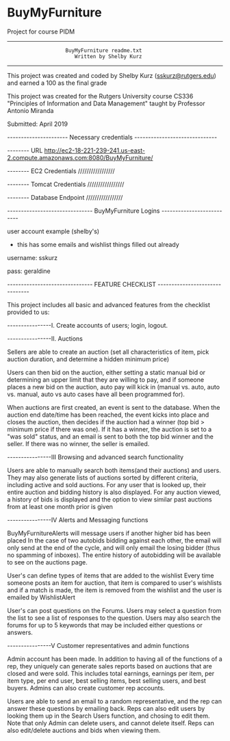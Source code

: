 # BuyMyFurniture
Project for course PIDM

---------------------------------------------------------------------------

                       BuyMyFurniture readme.txt
	                      Written by Shelby Kurz

---------------------------------------------------------------------------

This project was created and coded by Shelby Kurz (sskurz@rutgers.edu) 
and earned a 100 as the final grade

This project was created for the Rutgers University
course CS336 "Principles of Information and Data 
Management" taught by Professor Antonio Miranda

Submitted: April 2019



---------------------- Necessary credentials ------------------------------


-------- URL
http://ec2-18-221-239-241.us-east-2.compute.amazonaws.com:8080/BuyMyFurniture/


-------- EC2 Credentials
/////////////////

-------- Tomcat Credentials
/////////////////


-------- Database Endpoint
/////////////////




------------------------------- BuyMyFurniture Logins --------------------------

user account example (shelby's)
* this has some emails and wishlist things filled out already

username: sskurz

pass: geraldine


------------------------------- FEATURE CHECKLIST -------------------------------

This project includes all basic and advanced features from the checklist provided to us:


----------------I. Create accounts of users; login, logout.


----------------II. Auctions

   
Sellers are able to create an auction (set all characteristics of item, pick auction
duration, and determine a hidden minimum price)

Users can then bid on the auction, either setting a static manual bid or determining
an upper limit that they are willing to pay, and if someone places a new bid on the
auction, auto pay will kick in (manual vs. auto, auto vs. manual, auto vs auto cases
have all been programmed for). 

When auctions are first created, an event is sent to the database. When the 
auction end date/time has been reached, the event kicks into place and closes
the auction, then decides if the auction had a winner (top bid > minimum price
if there was one). If it has a winner, the auction is set to a "was sold" status, and an
email is sent to both the top bid winner and the seller.
If there was no winner, the seller is emailed.

----------------III Browsing and advanced search functionality

    
Users are able to manually search both items(and their auctions) and users.
They may also generate lists of auctions sorted by different criteria, including
active and sold auctions.
For any user that is looked up, their entire auction and bidding history is also displayed.
For any auction viewed, a history of bids is displayed and the option to view similar
past auctions from at least one month prior is given 


----------------IV Alerts and Messaging functions


BuyMyFurnitureAlerts will message users if another higher bid has been placed
In the case of two autobids bidding against each other, the email will only send
at the end of the cycle, and will only email the losing bidder (thus no spamming
of inboxes). The entire history of autobidding will be available to see on the 
auctions page.

User's can define types of items that are added to the wishlist
Every time someone posts an item for auction, that item is compared
to user's wishlists and if a match is made, the item is removed from the 
wishlist and the user is emailed by WishlistAlert

User's can post questions on the Forums. Users may select a question from
the list to see a list of responses to the question.
Users may also search the forums for up to 5 keywords that may be 
included either questions or answers.


----------------V Customer representatives and admin functions


Admin account has been made. In addition to having all of the functions
of a rep, they uniquely can generate sales reports based on auctions
that are closed and were sold. This includes total earnings, earnings
per item, per item type, per end user, best selling items, best selling users,
and best buyers. Admins can also create customer rep accounts.

Users are able to send an email to a random representative, and the 
rep can answer these questions by emailing back. Reps can also
edit users by looking them up in the Search Users function, and chosing to edit them. 
Note that only Admin can delete users, and cannot delete itself.
Reps can also edit/delete auctions and bids when viewing them.
